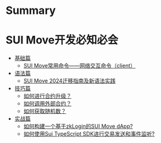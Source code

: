 # Summary

# SUI Move开发必知必会

- [基础篇]()
    - [SUI Move常用命令——网络交互命令（client）](./2024_04_06_sui_move_common_commands_1.md)
- [语法篇]()
    - [SUI Move 2024迁移指南及新语法实践](./2024_04_04_sui_move_how_to_migrate_to_move_2024.md)
- [技巧篇]()
    - [如何进行合约升级？](./2024_01_21_sui_move_how_to_upgrade_package.md)
    - [如何调用外部合约？](./2024_03_15_sui_move_how_to_call_other_package.md)
    - [如何获取随机数？](./2024_04_02_sui_move_how_to_get_random_number.md)
- [实战篇]()
    - [如何构建一个基于zkLogin的SUI Move dApp?](./2024_04_08_how_to_build_sui_move_dapp_with_zklogin.md)
    - [如何使用Sui TypeScript SDK进行交易发送和事件监听?](./2024_04_14_how_to_use_sui_typescript_sdk_1.md)